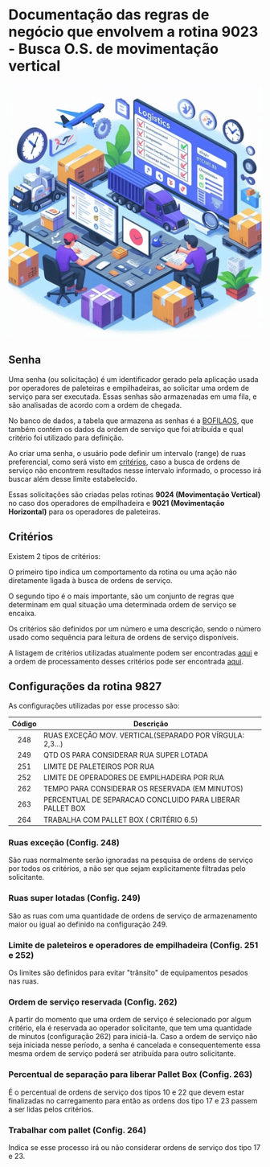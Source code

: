 # Documentação das regras de negócio que envolvem a rotina 9023 - Busca O.S. de movimentação vertical

![Imagem](./imagem_readme.jpg)

## Senha

Uma senha (ou solicitação) é um identificador gerado pela aplicação usada por operadores de paleteiras e empilhadeiras, ao solicitar uma ordem de serviço para ser executada. Essas senhas são armazenadas em uma fila, e são analisadas de acordo com a ordem de chegada.

No banco de dados, a tabela que armazena as senhas é a [BOFILAOS](./banco_dados.md#bofilaos), que também contém os dados da ordem de serviço que foi atribuída e qual critério foi utilizado para definição.

Ao criar uma senha, o usuário pode definir um intervalo (range) de ruas preferencial, como será visto em [critérios](./criterios.md), caso a busca de ordens de serviço não encontrem resultados nesse intervalo informado, o processo irá buscar além desse limite estabelecido.

Essas solicitações são criadas pelas rotinas **9024 (Movimentação Vertical)** no caso dos operadores de empilhadeira e **9021 (Movimentação Horizontal)** para os operadores de paleteiras.

## Critérios

Existem 2 tipos de critérios:

O primeiro tipo indica um comportamento da rotina ou uma ação não diretamente ligada à busca de ordens de serviço.

O segundo tipo é o mais importante, são um conjunto de regras que determinam em qual situação uma determinada ordem de serviço se encaixa.

Os critérios são definidos por um número e uma descrição, sendo o número usado como sequência para leitura de ordens de serviço disponíveis.

A listagem de critérios utilizadas atualmente podem ser encontradas [aqui](./criterios.md) e a ordem de processamento desses critérios pode ser encontrada [aqui](./criterios.md#ordem_execucao).

## <a name="configuracoes"></a>Configurações da rotina 9827

As configurações utilizadas por esse processo são:

| Código | Descrição                                                 |
| :----: | --------------------------------------------------------- |
|  248   | RUAS EXCEÇÃO MOV. VERTICAL(SEPARADO POR VÍRGULA: 2,3...)  |
|  249   | QTD OS PARA CONSIDERAR RUA SUPER LOTADA                   |
|  251   | LIMITE DE PALETEIROS POR RUA                              |
|  252   | LIMITE DE OPERADORES DE EMPILHADEIRA POR RUA              |
|  262   | TEMPO PARA CONSIDERAR OS RESERVADA (EM MINUTOS)           |
|  263   | PERCENTUAL DE SEPARACAO CONCLUIDO PARA LIBERAR PALLET BOX |
|  264   | TRABALHA COM PALLET BOX ( CRITÉRIO 6.5)                   |

### <a name="config248"></a>Ruas exceção (Config. 248)

São ruas normalmente serão ignoradas na pesquisa de ordens de serviço por todos os critérios, a não ser que sejam explicitamente filtradas pelo solicitante.

### <a name="config249"></a>Ruas super lotadas (Config. 249)

São as ruas com uma quantidade de ordens de serviço de armazenamento maior ou igual ao definido na configuração 249.

### <a name="config251"></a>Limite de paleteiros e operadores de empilhadeira (Config. 251 e 252)

Os limites são definidos para evitar "trânsito" de equipamentos pesados nas ruas.

### <a name="config262"></a>Ordem de serviço reservada (Config. 262)

A partir do momento que uma ordem de serviço é selecionado por algum critério, ela é reservada ao operador solicitante, que tem uma quantidade de minutos (configuração 262) para iniciá-la. Caso a ordem de serviço não seja iniciada nesse período, a senha é cancelada e consequentemente essa mesma ordem de serviço poderá ser atribuída para outro solicitante.

### <a name="config263"></a>Percentual de separação para liberar Pallet Box (Config. 263)

É o percentual de ordens de serviço dos tipos 10 e 22 que devem estar finalizadas no carregamento para então as ordens dos tipo 17 e 23 passem a ser lidas pelos critérios.

### <a name="config264"></a>Trabalhar com pallet (Config. 264)

Indica se esse processo irá ou não considerar ordens de serviço dos tipo 17 e 23.
